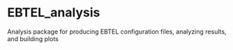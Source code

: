 # EBTEL_analysis
Analysis package for producing EBTEL configuration files, analyzing results, and building plots
